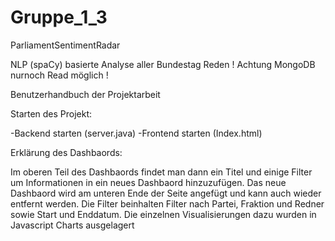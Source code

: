 # Gruppe_1_3

ParliamentSentimentRadar

NLP (spaCy) basierte Analyse aller Bundestag Reden
! Achtung MongoDB nurnoch Read möglich !

Benutzerhandbuch der Projektarbeit

Starten des Projekt:

-Backend starten (server.java)
-Frontend starten (Index.html)


Erklärung des Dashbaords:

Im oberen Teil des Dashbaords findet man dann ein Titel und einige Filter um Informationen in ein neues Dashbaord hinzuzufügen. 
Das neue Dashbaord wird am unteren Ende der Seite angefügt und kann auch wieder entfernt werden.
Die Filter beinhalten Filter nach Partei, Fraktion und Redner sowie Start und Enddatum.
Die einzelnen Visualisierungen dazu wurden in Javascript Charts ausgelagert
